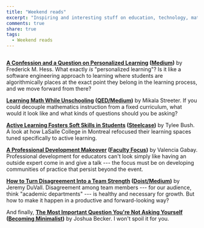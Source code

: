 ```yaml
---
title: "Weekend reads"
excerpt: "Inspiring and interesting stuff on education, technology, math, and productivity from around the web from this week."
comments: true
share: true
tags:
  - Weekend reads
---
```


<img src="{{ site.url }}{{ site.baseurl }}/assets/images/reading_2018-03-03.jpg" alt="" class="full">

__[A Confession and a Question on Personalized Learning](https://medium.com/@rickhess99/a-confession-and-a-question-on-personalized-learning-b5584cb263e9) ([Medium](https://medium.com/@rickhess99))__ by Frederick M. Hess. What exactly _is_ "personalized learning"? Is it like a software engineering approach to learning where students are algorithmically places at the exact point they belong in the learning process, and we move forward from there? 

__[Learning Math While Unschooling](https://medium.com/@rickhess99) ([QED/Medium](https://medium.com/q-e-d/))__ by Mikala Streeter. If you could decouple mathematics instruction from a fixed curriculum, what would it look like and what kinds of questions should you be asking? 

__[Active Learning Fosters Soft Skills in Students](https://www.steelcase.com/research/articles/topics/active-learning/active-learning-fosters-soft-skills-students/) ([Steelcase](https://www.steelcase.com/))__ by Tylee Bush. A look at how LaSalle College in Montreal refocused their learning spaces tuned specifically to active learning. 

__[A Professional Development Makeover](https://www.facultyfocus.com/articles/faculty-development/professional-development-makeover/) ([Faculty Focus](https://www.facultyfocus.com/))__ by Valencia Gabay. Professional development for educators can't look simply like having an outside expert come in and give a talk --- the focus must be on developing communities of practice that persist beyond the event. 

__[How to Turn Disagreement Into a Team Strength](https://blog.doist.com/how-to-turn-disagreement-into-a-team-strength-7bb25fec25f) ([Doist/Medium](https://blog.doist.com))__ by Jeremy DuVall. Disagreement among team members --- for our audience, think "academic departments" --- is healthy and necessary for growth. But how to make it happen in a productive and forward-looking way? 

And finally, __[The Most Important Question You're Not Asking Yourself](https://www.becomingminimalist.com/important-question) ([Becoming Minimalist](https://www.becomingminimalist.com/))__ by Joshua Becker. I won't spoil it for you. 

